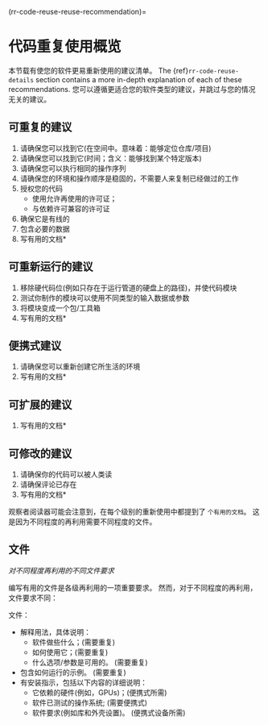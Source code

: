 (rr-code-reuse-reuse-recommendation)=
# 代码重复使用概览

本节载有使您的软件更易重新使用的建议清单。 The {ref}`rr-code-reuse-details` section contains a more in-depth explanation of each of these recommendations. 您可以遵循更适合您的软件类型的建议，并跳过与您的情况无关的建议。

## 可重复的建议

1. 请确保您可以找到它(在空间中。意味着：能够定位仓库/项目)
1. 请确保您可以找到它(时间；含义：能够找到某个特定版本)
1. 请确保您可以执行相同的操作序列
1. 请确保您的环境和操作顺序是稳固的，不需要人来复制已经做过的工作
1. 授权您的代码
    - 使用允许再使用的许可证；
    - 与依赖许可兼容的许可证
1. 确保它是有线的
1. 包含必要的数据
1. 写有用的文档*

## 可重新运行的建议

1. 移除硬代码位(例如只存在于运行管道的硬盘上的路径)，并使代码模块
1. 测试你制作的模块可以使用不同类型的输入数据或参数
1. 将模块变成一个包/工具箱
1. 写有用的文档*

## 便携式建议
1. 请确保您可以重新创建它所生活的环境
1. 写有用的文档*

## 可扩展的建议
1. 写有用的文档*

## 可修改的建议
1. 请确保你的代码可以被人类读
1. 请确保评论已存在
1. 写有用的文档*

观察者阅读器可能会注意到，在每个级别的重新使用中都提到了 `个有用的文档`。 这是因为不同程度的再利用需要不同程度的文件。

## 文件

*对不同程度再利用的不同文件要求*

编写有用的文件是各级再利用的一项重要要求。 然而，对于不同程度的再利用，文件要求不同：

文件：
- 解释用法，具体说明：
  - 软件做些什么；(需要重复)
  - 如何使用它；(需要重复)
  - 什么选项/参数是可用的。 (需要重复)
- 包含如何运行的示例。 (需要重复)
- 有安装指示，包括以下内容的详细说明：
  - 它依赖的硬件(例如，GPUs)；(便携式所需)
  - 软件已测试的操作系统; (需要便携式)
  - 软件要求(例如库和外壳设置)。 (便携式设备所需)
